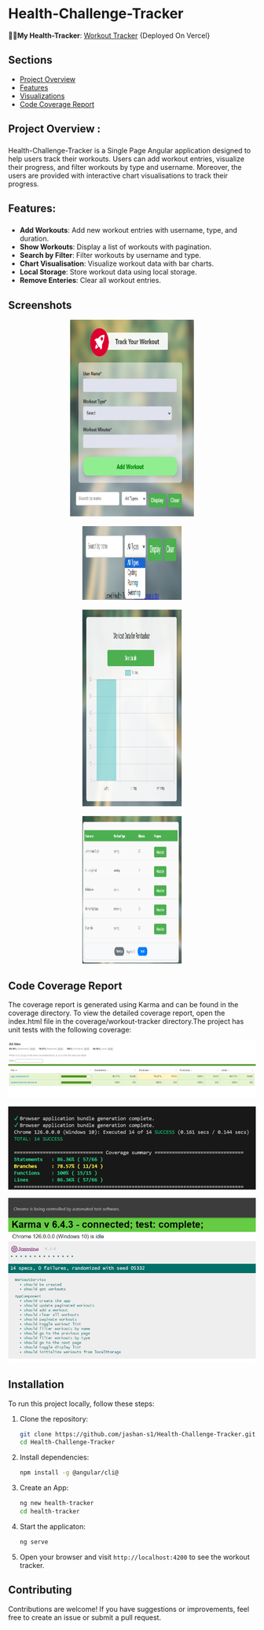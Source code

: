 # Health-Challenge-Tracker

👩‍💻**My Health-Tracker**:  [Workout Tracker](https://workout-challenge-tracker.vercel.app/)  {Deployed On Vercel}

## Sections

- [Project Overview](#features)
- [Features](#features)
- [Visualizations](#features)
- [Code Coverage Report](#features)


###

<h2 align="left">Project Overview :</h2>

###

<p align="left">Health-Challenge-Tracker is a Single Page Angular application designed to help users track their workouts. Users can add workout entries, visualize their progress, and filter workouts by type and username. Moreover, the users are provided with interactive chart visualisations to track their progress.</p>

###

<h2 align="left">Features:</h2>

###

 - **Add Workouts**:  Add new workout entries with username, type, and duration.
 - **Show Workouts**:  Display a list of workouts with pagination.
 - **Search by Filter**:  Filter workouts by username and type.
 - **Chart Visualisation**:  Visualize workout data with bar charts.
 - **Local Storage**:  Store workout data using local storage.
 - **Remove Enteries**:  Clear all workout entries.

###

## Screenshots
<div align="center">
<img  width="50%"src="https://github.com/jashan-s1/Health-Challenge-Tracker/blob/main/health-tracker/src/assets/Sample/Main.png" width="400" height="400">
</div>
<br/>
<div align="center">
 <img width="40%" src="https://github.com/jashan-s1/Health-Challenge-Tracker/blob/main/health-tracker/src/assets/Sample/Search.png" width="500" height="150">
</div>
<br/>
<div align="center">
 <img width="40%" src="https://github.com/jashan-s1/Health-Challenge-Tracker/blob/main/health-tracker/src/assets/Sample/chart.png" width="600" height="400">
</div>
<br/>
<div align="center">
 <img width="40%" src="https://github.com/jashan-s1/Health-Challenge-Tracker/blob/main/health-tracker/src/assets/Sample/visual.png" width="800" height="300">
</div>



###
## Code Coverage Report

The coverage report is generated using Karma and can be found in the coverage directory. To view the detailed coverage report, open the index.html file in the coverage/workout-tracker directory.The project has unit tests with the following coverage:

![Report](https://github.com/jashan-s1/Health-Challenge-Tracker/blob/main/health-tracker/src/assets/Screenshot/Report.png)

![Screen](https://github.com/jashan-s1/Health-Challenge-Tracker/blob/main/health-tracker/src/assets/Screenshot/screen1.png)

![Screenshot](https://github.com/jashan-s1/Health-Challenge-Tracker/blob/main/health-tracker/src/assets/Screenshot/screen2.png)

## Installation

To run this project locally, follow these steps:

1. Clone the repository:
    ```bash
    git clone https://github.com/jashan-s1/Health-Challenge-Tracker.git
    cd Health-Challenge-Tracker
    ```

2. Install dependencies:
    ```bash
    npm install -g @angular/cli@

    ```

3. Create an App:
    ```bash
    ng new health-tracker
    cd health-tracker
    ```

5. Start the applicaton:
    ```bash
    ng serve
    ```

6. Open your browser and visit `http://localhost:4200` to see the workout tracker.

## Contributing

Contributions are welcome! If you have suggestions or improvements, feel free to create an issue or submit a pull request.
